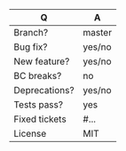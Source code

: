 | Q             | A
| ------------- | ---
| Branch?       | master
| Bug fix?      | yes/no
| New feature?  | yes/no <!-- please add use-case examples to README.md -->
| BC breaks?    | no
| Deprecations? | yes/no
| Tests pass?   | yes    <!-- please add some, will be required by reviewers -->
| Fixed tickets | #...   <!-- #-prefixed issue number(s), if any -->
| License       | MIT

<!--
Write a short README entry for your feature/bugfix here (replace this comment block.)
This will help to understand your PR.
-->
